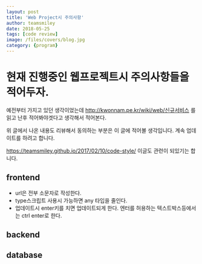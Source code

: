 ```yaml
---
layout: post
title: 'Web Project시 주의사항' 
author: teamsmiley 
date: 2018-05-25
tags: [code review]
image: /files/covers/blog.jpg
category: {program}
---
```


# 현재 진행중인 웹프로젝트시 주의사항들을 적어두자.

예전부터 가지고 있던 생각이었는데 <http://kwonnam.pe.kr/wiki/web/신규서비스> 를 읽고 난후 적어봐야겟다고 생각해서 적어본다.

위 글에서 나온 내용도 리뷰해서 동의하는 부분은  이 글에 적어볼 생각입니다. 계속 업데이트를 하려고 합니다.

<https://teamsmiley.github.io/2017/02/10/code-style/> 이글도 관련이 되있기는 합니다. 


## frontend

* url은 전부 소문자로 작성한다.
* type스크립트 사용시 가능하면 any 타입을 줄인다.
* 업데이트시 enter키를 치면 업데이트되게 한다. 엔터를 허용하는 텍스트박스등에서는 ctrl enter로 한다. 

## backend 

## database
